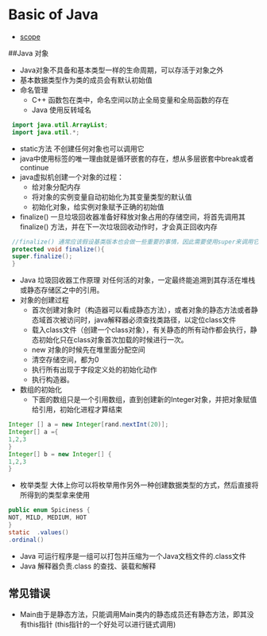 # Basic of Java
- [scope](#scope) 

##Java 对象
- Java对象不具备和基本类型一样的生命周期，可以存活于对象之外
- 基本数据类型作为类的成员会有默认初始值
- 命名管理  
   - C++ 函数包在类中，命名空间以防止全局变量和全局函数的存在  
   - Java 使用反转域名
```Java
 import java.util.ArrayList;
 import java.util.*;  
```
- static方法 不创建任何对象也可以调用它
- java中使用标签的唯一理由就是循环嵌套的存在，想从多层嵌套中break或者continue
- java虚拟机创建一个对象的过程：
  - 给对象分配内存
  - 将对象的实例变量自动初始化为其变量类型的默认值
  - 初始化对象，给实例对象赋予正确的初始值
- finalize() 一旦垃圾回收器准备好释放对象占用的存储空间，将首先调用其finalize() 方法，并在下一次垃圾回收动作时，才会真正回收内存
```Java
 //finalize() 通常应该假设基类版本也会做一些重要的事情，因此需要使用super来调用它
 protected void finalize(){
 super.finalize();
 }
 ```
- Java 垃圾回收器工作原理
  对任何活的对象，一定最终能追溯到其存活在堆栈或静态存储区之中的引用。
- 对象的创建过程
  - 首次创建对象时（构造器可以看成静态方法），或者对象的静态方法或者静态域首次被访问时，java解释器必须查找类路径，以定位class文件
  - 载入class文件（创建一个class对象），有关静态的所有动作都会执行，静态初始化只在class对象首次加载的时候进行一次。
  - new 对象的时候先在堆里面分配空间
  - 清空存储空间，都为0
  - 执行所有出现于字段定义处的初始化动作
  - 执行构造器。
- 数组的初始化
  - 下面的数组只是一个引用数组，直到创建新的Integer对象，并把对象赋值给引用，初始化进程才算结束
```Java
Integer [] a = new Integer[rand.nextInt(20)];
Integer[] a ={
1,2,3
}
Integer[] b = new Integer[] {
1,2,3
}
```
- 枚举类型 大体上你可以将枚举用作另外一种创建数据类型的方式，然后直接将所得到的类型拿来使用

```Java
public enum Spiciness {
NOT, MILD, MEDIUM, HOT
}
static  .values()
.ordinal()
```
- Java 可运行程序是一组可以打包并压缩为一个Java文档文件的.class文件
- Java 解释器负责.class 的查找、装载和解释


  

## 常见错误
- Main由于是静态方法，只能调用Main类内的静态成员还有静态方法，即其没有this指针 (this指针的一个好处可以进行链式调用)
